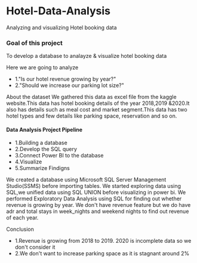 # Hotel-Data-Analysis
Analyzing and visualizing Hotel booking data

### Goal of this project
To develop a database to analayze & visualize hotel booking data

Here we are going to analyze 
* 1."Is our hotel revenue growing by year?"
* 2."Should we increase our parking lot size?"


About the dataset
We gathered this data as excel file from the kaggle website.This data has hotel booking details of the year 2018,2019 &2020.It also has details such as meal cost and market segment.This data has two hotel types and few details like parking space, reservation and so on.

#### Data Analysis Project Pipeline
* 1.Building a database
* 2.Develop the SQL query
* 3.Connect Power BI to the database
* 4.Visualize 
* 5.Summarize Findigns

We created a database using Microsoft SQL Server Management Studio(SSMS) before importing tables. We started exploring data using SQL,we unified data using SQL UNION before visualizing in power bi. We performed Exploratory Data Analysis using SQL for finding out whether revenue is growing by year. We don't have revenue feature but we do have adr and total stays in week_nights and weekend nights to find out revenue of each year.
 
Conclusion 
* 1.Revenue is growing from 2018 to 2019. 2020 is incomplete data so we don't consider it
* 2.We don't want to increase parking space as it is stagnant around 2%
